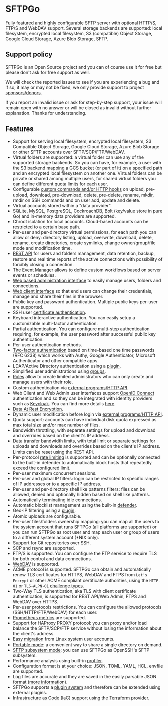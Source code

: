 # SFTPGo

Fully featured and highly configurable SFTP server with optional HTTP/S, FTP/S and WebDAV support.
Several storage backends are supported: local filesystem, encrypted local filesystem, S3 (compatible) Object Storage, Google Cloud Storage, Azure Blob Storage, SFTP.

## Support policy

SFTPGo is an Open Source project and you can of course use it for free but please don't ask for free support as well.

We will check the reported issues to see if you are experiencing a bug and if so, it may or may not be fixed, we only provide support to project [sponsors/donors](#sponsors).

If you report an invalid issue or ask for step-by-step support, your issue will remain open with no answer or will be closed as invalid without further explanation. Thanks for understanding.

## Features

- Support for serving local filesystem, encrypted local filesystem, S3 Compatible Object Storage, Google Cloud Storage, Azure Blob Storage or other SFTP accounts over SFTP/SCP/FTP/WebDAV.
- Virtual folders are supported: a virtual folder can use any of the supported storage backends. So you can have, for example, a user with the S3 backend mapping a GCS bucket (or part of it) on a specified path and an encrypted local filesystem on another one. Virtual folders can be private or shared among multiple users, for shared virtual folders you can define different quota limits for each user.
- Configurable [custom commands and/or HTTP hooks](https://github.com/drakkan/sftpgo/tree/main/docs/custom-actions.md) on upload, pre-upload, download, pre-download, delete, pre-delete, rename, mkdir, rmdir on SSH commands and on user add, update and delete.
- Virtual accounts stored within a "data provider".
- SQLite, MySQL, PostgreSQL, CockroachDB, Bolt (key/value store in pure Go) and in-memory data providers are supported.
- Chroot isolation for local accounts. Cloud-based accounts can be restricted to a certain base path.
- Per-user and per-directory virtual permissions, for each path you can allow or deny: directory listing, upload, overwrite, download, delete, rename, create directories, create symlinks, change owner/group/file mode and modification time.
- [REST API](https://github.com/drakkan/sftpgo/tree/main/docs/rest-api.md) for users and folders management, data retention, backup, restore and real time reports of the active connections with possibility of forcibly closing a connection.
- The [Event Manager](https://github.com/drakkan/sftpgo/tree/main/docs/eventmanager.md) allows to define custom workflows based on server events or schedules.
- [Web based administration interface](https://github.com/drakkan/sftpgo/tree/main/docs/web-admin.md) to easily manage users, folders and connections.
- [Web client interface](https://github.com/drakkan/sftpgo/tree/main/docs/web-client.md) so that end users can change their credentials, manage and share their files in the browser.
- Public key and password authentication. Multiple public keys per-user are supported.
- SSH user [certificate authentication](https://cvsweb.openbsd.org/src/usr.bin/ssh/PROTOCOL.certkeys?rev=1.8).
- Keyboard interactive authentication. You can easily setup a customizable multi-factor authentication.
- Partial authentication. You can configure multi-step authentication requiring, for example, the user password after successful public key authentication.
- Per-user authentication methods.
- [Two-factor authentication](https://github.com/drakkan/sftpgo/tree/main/docs/howto/two-factor-authentication.md) based on time-based one time passwords (RFC 6238) which works with Authy, Google Authenticator, Microsoft Authenticator and other compatible apps.
- LDAP/Active Directory authentication using a [plugin](https://github.com/sftpgo/sftpgo-plugin-auth).
- Simplified user administrations using [groups](https://github.com/drakkan/sftpgo/tree/main/docs/groups.md).
- [Roles](https://github.com/drakkan/sftpgo/tree/main/docs/roles.md) allow to create limited administrators who can only create and manage users with their role.
- Custom authentication via [external programs/HTTP API](https://github.com/drakkan/sftpgo/tree/main/docs/external-auth.md).
- Web Client and Web Admin user interfaces support [OpenID Connect](https://openid.net/connect/) authentication and so they can be integrated with identity providers such as [Keycloak](https://www.keycloak.org/). You can find more details [here](https://github.com/drakkan/sftpgo/tree/main/docs/oidc.md).
- [Data At Rest Encryption](https://github.com/drakkan/sftpgo/tree/main/docs/dare.md).
- Dynamic user modification before login via [external programs/HTTP API](https://github.com/drakkan/sftpgo/tree/main/docs/dynamic-user-mod.md).
- Quota support: accounts can have individual disk quota expressed as max total size and/or max number of files.
- Bandwidth throttling, with separate settings for upload and download and overrides based on the client's IP address.
- Data transfer bandwidth limits, with total limit or separate settings for uploads and downloads and overrides based on the client's IP address. Limits can be reset using the REST API.
- Per-protocol [rate limiting](https://github.com/drakkan/sftpgo/tree/main/docs/rate-limiting.md) is supported and can be optionally connected to the built-in defender to automatically block hosts that repeatedly exceed the configured limit.
- Per-user maximum concurrent sessions.
- Per-user and global IP filters: login can be restricted to specific ranges of IP addresses or to a specific IP address.
- Per-user and per-directory shell like patterns filters: files can be allowed, denied and optionally hidden based on shell like patterns.
- Automatically terminating idle connections.
- Automatic blocklist management using the built-in [defender](https://github.com/drakkan/sftpgo/tree/main/docs/defender.md).
- Geo-IP filtering using a [plugin](https://github.com/sftpgo/sftpgo-plugin-geoipfilter).
- Atomic uploads are configurable.
- Per-user files/folders ownership mapping: you can map all the users to the system account that runs SFTPGo (all platforms are supported) or you can run SFTPGo as root user and map each user or group of users to a different system account (\*NIX only).
- Support for Git repositories over SSH.
- SCP and rsync are supported.
- FTP/S is supported. You can configure the FTP service to require TLS for both control and data connections.
- [WebDAV](https://github.com/drakkan/sftpgo/tree/main/docs/webdav.md) is supported.
- ACME protocol is supported. SFTPGo can obtain and automatically renew TLS certificates for HTTPS, WebDAV and FTPS from `Let's Encrypt` or other ACME compliant certificate authorities, using the `HTTP-01` or `TLS-ALPN-01` [challenge types](https://letsencrypt.org/docs/challenge-types/).
- Two-Way TLS authentication, aka TLS with client certificate authentication, is supported for REST API/Web Admin, FTPS and WebDAV over HTTPS.
- Per-user protocols restrictions. You can configure the allowed protocols (SSH/HTTP/FTP/WebDAV) for each user.
- [Prometheus metrics](https://github.com/drakkan/sftpgo/tree/main/docs/metrics.md) are supported.
- Support for HAProxy PROXY protocol: you can proxy and/or load balance the SFTP/SCP/FTP service without losing the information about the client's address.
- Easy [migration](https://github.com/drakkan/sftpgo/tree/main/examples/convertusers) from Linux system user accounts.
- [Portable mode](https://github.com/drakkan/sftpgo/tree/main/docs/portable-mode.md): a convenient way to share a single directory on demand.
- [SFTP subsystem mode](https://github.com/drakkan/sftpgo/tree/main/docs/sftp-subsystem.md): you can use SFTPGo as OpenSSH's SFTP subsystem.
- Performance analysis using built-in [profiler](https://github.com/drakkan/sftpgo/tree/main/docs/profiling.md).
- Configuration format is at your choice: JSON, TOML, YAML, HCL, envfile are supported.
- Log files are accurate and they are saved in the easily parsable JSON format ([more information](https://github.com/drakkan/sftpgo/tree/main/docs/logs.md)).
- SFTPGo supports a [plugin system](https://github.com/drakkan/sftpgo/tree/main/docs/plugins.md) and therefore can be extended using external plugins.
- Infrastructure as Code (IaC) support using the [Terraform provider](https://registry.terraform.io/providers/drakkan/sftpgo/latest).